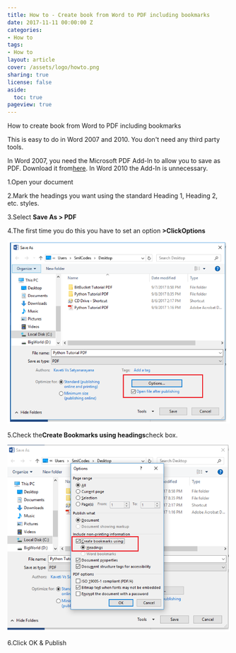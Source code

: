 ```yaml
---
title: How to - Create book from Word to PDF including bookmarks
date: 2017-11-11 00:00:00 Z
categories:
- How to
tags:
- How to
layout: article
cover: /assets/logo/howto.png
sharing: true
license: false
aside:
  toc: true
pageview: true
---
```



How to create book from Word to PDF including bookmarks

This is easy to do in Word 2007 and 2010. You don't need any third party tools.

In Word 2007, you need the Microsoft PDF Add-In to allow you to save as PDF.
Download it
from[here](http://www.microsoft.com/downloads/details.aspx?FamilyID=f1fc413c-6d89-4f15-991b-63b07ba5f2e5&displaylang=en).
In Word 2010 the Add-In is unnecessary.



1.Open your document



2.Mark the headings you want using the standard Heading 1, Heading 2, etc.
styles.



3.Select **Save As \> PDF**



4.The first time you do this you have to set an option **\>ClickOptions**

![http://localhost:6666/sml/wp-content/uploads/2017/09/w1.png](media/b08d774a03c1f0909c8b22fd23ba6136.png)



5.Check the**Create Bookmarks using headings**check box.

![](media/674e0b48b499e58a9bd4f42769fb9bef.png)



6.Click OK & Publish
